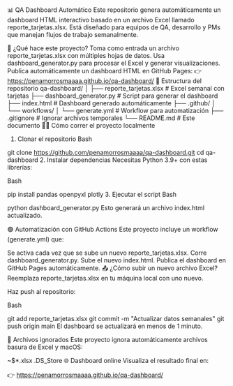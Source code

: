 📊 QA Dashboard Automático
Este repositorio genera automáticamente un dashboard HTML interactivo basado en un archivo Excel llamado reporte_tarjetas.xlsx. Está diseñado para equipos de QA, desarrollo y PMs que manejan flujos de trabajo semanalmente.

🚀 ¿Qué hace este proyecto?
Toma como entrada un archivo reporte_tarjetas.xlsx con múltiples hojas de datos.
Usa dashboard_generator.py para procesar el Excel y generar visualizaciones.
Publica automáticamente un dashboard HTML en GitHub Pages: 👉 https://penamorrosmaaaa.github.io/qa-dashboard/
📁 Estructura del repositorio
qa-dashboard/
│
├── reporte_tarjetas.xlsx # Excel semanal con tarjetas
├── dashboard_generator.py # Script para generar el dashboard
├── index.html # Dashboard generado automáticamente
├── .github/
│   └── workflows/
│       └── generate.yml # Workflow para automatización
├── .gitignore # Ignorar archivos temporales
└── README.md # Este documento
🧑‍💻 Cómo correr el proyecto localmente
1. Clonar el repositorio
Bash

git clone https://github.com/penamorrosmaaaa/qa-dashboard.git
cd qa-dashboard
2. Instalar dependencias
Necesitas Python 3.9+ con estas librerías:

Bash

pip install pandas openpyxl plotly
3. Ejecutar el script
Bash

python dashboard_generator.py
Esto generará un archivo index.html actualizado.

🟢 Automatización con GitHub Actions
Este proyecto incluye un workflow (generate.yml) que:

Se activa cada vez que se sube un nuevo reporte_tarjetas.xlsx.
Corre dashboard_generator.py.
Sube el nuevo index.html.
Publica el dashboard en GitHub Pages automáticamente.
📤 ¿Cómo subir un nuevo archivo Excel?
Reemplaza reporte_tarjetas.xlsx en tu máquina local con uno nuevo.

Haz push al repositorio:

Bash

git add reporte_tarjetas.xlsx
git commit -m "Actualizar datos semanales"
git push origin main
El dashboard se actualizará en menos de 1 minuto.

🧹 Archivos ignorados
Este proyecto ignora automáticamente archivos basura de Excel y macOS:

~$*.xlsx
.DS_Store
🌐 Dashboard online
Visualiza el resultado final en:

👉 https://penamorrosmaaaa.github.io/qa-dashboard/